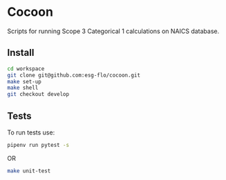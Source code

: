 # Cocoon

Scripts for running Scope 3 Categorical 1 calculations on NAICS database.

## Install

```sh
cd workspace
git clone git@github.com:esg-flo/cocoon.git
make set-up
make shell
git checkout develop
```

## Tests

To run tests use:

```sh
pipenv run pytest -s
```

OR

```sh
make unit-test
```
